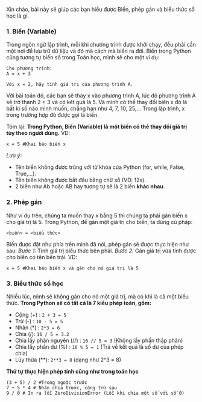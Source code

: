 Xin chào, bài này sẽ giúp các bạn hiểu được Biến, phép gán và biểu thức số học là gì.
### 1. Biến (Variable)
Trong ngôn ngữ lập trình, mỗi khi chương trình được khởi chạy, đều phải cần một nơi để lưu trữ dữ liệu và đó mà cách mà biến ra đời.
Biến trong Python cũng tương tự biến số trong Toán học, mình sẽ cho một ví dụ:
```
Cho phương trình:
A = x + 3

Với x = 2, hãy tính giá trị của phương trình A.
```

Với bài toán đó, các bạn sẽ thay x vào phương trình A, lúc đó phương trình A sẽ trở thành 2 + 3 và có kết quả là 5.
Và mình có thể thay đổi biến x đó là bất kì số nào mình muốn, chẳng hạn như 4, 7, 10, 25,...
Trong lập trình, x trong trường hợp đó được gọi là biến.

Tóm lại: **Trong Python, Biến (Variable) là một biến có thể thay đổi giá trị tùy theo người dùng.**
VD:

```
x = 5 #Khai báo biến x
```

*Lưu ý:*
- Tên biến không được trùng với từ khóa của Python (for, while, False, True,...).
- Tên biến không được bắt đầu bằng chữ sỗ (VD: 12x).
- 2 biến như Ab hoặc AB hay tương tự sẽ là 2 biến **khác nhau**.

### 2. Phép gán
Như ví dụ trên, chúng ta muốn thay x bằng 5 thì chúng ta phải gán biến x cho giá trị là 5.
Trong Python, để gán một giá trị cho biến, ta dùng cú pháp:
```
<biến> = <biểu thức>
```
Biến được đặt như phía trên mình đã nói, phép gán sẽ được thực hiện như sau:
*Bước 1:* Tính giá trị biểu thức bên phải.
*Bước 2:* Gán giá trị vừa tính được cho biến có tên bên trái.
VD:
```
x = 5 #Khai báo biến x và gán cho nó giá trị là 5
```

### 3. Biểu thức số học
Nhiều lúc, mình sẽ không gán cho nó một giá trị, mà có khi là cả một biểu thức.
**Trong Python sẽ có tất cả là 7 kiểu phép toán, gồm:**
- Cộng (+) : ```2 + 3 = 5```
- Trừ (-) : ```10 - 5 = 5```
- Nhân (\*) : ```2*3 = 6```
- Chia (/): ```16 / 5 = 3.2```
- Chia lấy phân nguyên (//) : ```16 // 5 = 3``` (Không lấy phần thập phân)
- Chia lấy phần dư (%) : ```16 % 5 = 1``` (Trả về kết quả là số dư của phép chia)
- Lũy thừa (\**): ```2**3 = 8``` (dạng như 2^3 = 8)

**Thứ tự thực hiện phép tính cũng như trong toán học**
```
(3 + 5) / 2 #Trong ngoặc trước
7 + 5 * 4 # Nhân chia trước, cộng trừ sau
9 / 0 # In ra lỗi ZeroDivisionError (Lỗi khi chia một số với số 0)
```